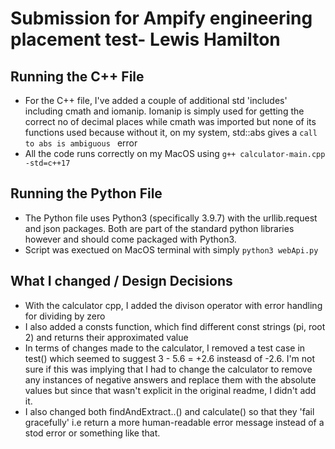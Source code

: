 # Submission for Ampify engineering placement test- Lewis Hamilton 

## Running the C++ File
- For the C++ file, I've added a couple of additional std 'includes' including cmath and iomanip. Iomanip is simply used for getting the correct no of decimal places while cmath was imported but none of its functions used because without it, on my system, std::abs gives a ```call to abs is ambiguous ``` error 
- All the code runs correctly on my MacOS using ``` g++ calculator-main.cpp -std=c++17 ``` 

## Running the Python File 
- The Python file uses Python3 (specifically 3.9.7) with the urllib.request and json packages. Both are part of the standard python libraries however and should come packaged with Python3. 
- Script was exectued on MacOS terminal with simply ```python3 webApi.py ```


## What I changed / Design Decisions 
- With the calculator cpp, I added the divison operator with error handling for dividing by zero
- I also added a consts function, which find different const strings (pi, root 2) and returns their approximated value 
- In terms of changes made to the calculator, I removed a test case in test() which seemed to suggest 3 - 5.6 = +2.6 insteasd of -2.6. I'm not sure if this was implying that I had to change the calculator to remove any instances of negative answers and replace them with the absolute values but since that wasn't explicit in the original readme, I didn't add it. 
- I also changed both findAndExtract..() and calculate() so that they 'fail gracefully' i.e return a more human-readable error message instead of a stod error or something like that. 


